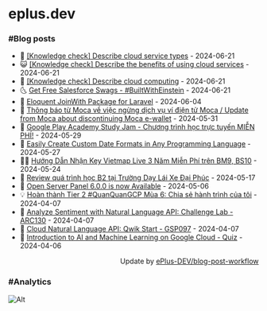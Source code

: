 # eplus.dev

### #Blog posts

<!-- BLOG-POST-LIST:START -->
 - 🧰 [[Knowledge check] Describe cloud service types](https://eplus.dev/knowledge-check-describe-cloud-service-types) - 2024-06-21
 - 😺 [[Knowledge check] Describe the benefits of using cloud services](https://eplus.dev/knowledge-check-describe-the-benefits-of-using-cloud-services) - 2024-06-21
 - 🗽 [[Knowledge check] Describe cloud computing](https://eplus.dev/knowledge-check-describe-cloud-computing) - 2024-06-21
 - 🌜 [Get Free Salesforce Swags - #BuiltWithEinstein](https://eplus.dev/get-free-salesforce-swags-builtwitheinstein) - 2024-06-21
 - 📝 [Eloquent JoinWith Package for Laravel](https://eplus.dev/eloquent-joinwith-package-for-laravel) - 2024-06-04
 - 🚀 [Thông báo từ Moca về việc ngừng dịch vụ ví điện tử Moca / Update from Moca about discontinuing Moca e-wallet](https://eplus.dev/thong-bao-tu-moca-ve-viec-ngung-dich-vu-vi-dien-tu-moca-update-from-moca-about-discontinuing-moca-e-wallet) - 2024-05-31
 - 💼 [Google Play Academy Study Jam - Chương trình học trực tuyến MIỄN PHÍ!](https://eplus.dev/google-play-academy-study-jam-chuong-trinh-hoc-truc-tuyen-mien-phi) - 2024-05-29
 - 🦣 [Easily Create Custom Date Formats in Any Programming Language](https://eplus.dev/easily-create-custom-date-formats-in-any-programming-language) - 2024-05-27
 - 👨‍🏫 [Hướng Dẫn Nhận Key Vietmap Live 3 Năm Miễn Phí trên BM9, BS10](https://eplus.dev/huong-dan-nhan-key-vietmap-live-3-nam-mien-phi-tren-bm9-bs10) - 2024-05-24
 - 🔭 [Review quá trình học B2 tại Trường Dạy Lái Xe Đại Phúc](https://eplus.dev/review-qua-trinh-hoc-b2-tai-truong-day-lai-xe-dai-phuc) - 2024-05-17
 - 🤡 [Open Server Panel 6.0.0 is now Available](https://eplus.dev/open-server-panel-600-is-now-available) - 2024-05-06
 - 💡 [Hoàn thành Tier 2 #QuanQuanGCP Mùa 6: Chia sẻ hành trình của tôi](https://eplus.dev/hoan-thanh-tier-2-quanquangcp-mua-6-chia-se-hanh-trinh-cua-toi) - 2024-04-07
 - 🦣 [Analyze Sentiment with Natural Language API: Challenge Lab - ARC130](https://eplus.dev/analyze-sentiment-with-natural-language-api-challenge-lab-arc130) - 2024-04-07
 - 💪 [Cloud Natural Language API: Qwik Start - GSP097](https://eplus.dev/cloud-natural-language-api-qwik-start-gsp097) - 2024-04-07
 - 🤡 [Introduction to AI and Machine Learning on Google Cloud - Quiz](https://eplus.dev/introduction-to-ai-and-machine-learning-on-google-cloud-quiz) - 2024-04-06<!-- BLOG-POST-LIST:END -->

<div align="right">
  Update by <a target="_blank"
    href="https://github.com/ePlus-DEV/blog-post-workflow">ePlus-DEV/blog-post-workflow</a>
</div>

### #Analytics
![Alt](https://repobeats.axiom.co/api/embed/9990f7cddfbad8d834990b10ccad05f81ac1096f.svg "Repobeats analytics image")

